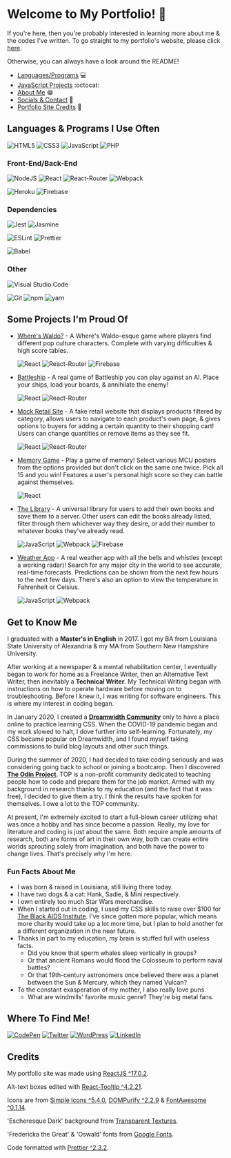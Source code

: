 # Welcome to My Portfolio! :wave:

If you're here, then you're probably interested in learning more about me & the codes I've written. To go straight to my portfolio's website, please click [here](URL).

Otherwise, you can always have a look around the README!

- [Languages/Programs](https://github.com/savwiley/portfolio#languages--programs-i-use-often) :computer:
- [JavaScript Projects](https://github.com/savwiley/portfolio#some-projects-im-proud-of) :octocat:
- [About Me]() :grin:
- [Socials & Contact]() :speech_balloon:
- [Portfolio Site Credits]() :scroll:

## Languages & Programs I Use Often

<img alt="HTML5" src="https://img.shields.io/badge/html5-%23E34F26.svg?style=for-the-badge&logo=html5&logoColor=white"/> <img alt="CSS3" src="https://img.shields.io/badge/css3-%231572B6.svg?style=for-the-badge&logo=css3&logoColor=white"/> <img alt="JavaScript" src="https://img.shields.io/badge/javascript-%23323330.svg?style=for-the-badge&logo=javascript&logoColor=%23F7DF1E"/> <img alt="PHP" src="https://img.shields.io/badge/php-%23777BB4.svg?style=for-the-badge&logo=php&logoColor=white"/>

### Front-End/Back-End

<img alt="NodeJS" src="https://img.shields.io/badge/node.js-%2343853D.svg?style=for-the-badge&logo=nodedotjs&logoColor=white"/> <img alt="React" src="https://img.shields.io/badge/react-%2320232a.svg?style=for-the-badge&logo=react&logoColor=%2361DAFB"/> <img alt="React-Router" src="https://img.shields.io/badge/react-router-%2320232a.svg?style=for-the-badge&logo=react-router&logoColor=fc052f"/> <img alt="Webpack" src="https://img.shields.io/badge/webpack-%238DD6F9.svg?style=for-the-badge&logo=webpack&logoColor=black" />

<img alt="Heroku" src="https://img.shields.io/badge/heroku-%23430098.svg?style=for-the-badge&logo=heroku&logoColor=white"/> <img alt="Firebase" src="https://img.shields.io/badge/firebase-%23039BE5.svg?style=for-the-badge&logo=firebase"/>

### Dependencies

<img alt="Jest" src="https://img.shields.io/badge/-jest-%23C21325?style=for-the-badge&logo=jest&logoColor=white"/> <img alt="Jasmine" src="https://img.shields.io/badge/-Jasmine-%238A4182?style=for-the-badge&logo=Jasmine&logoColor=white"/>

<img alt="ESLint" src="https://img.shields.io/badge/ESLint-4B3263?style=for-the-badge&logo=eslint&logoColor=white" /> <img alt="Prettier" src="https://img.shields.io/badge/Prettier-d013d6?style=for-the-badge&logo=prettier&logoColor=white">

<img alt="Babel" src="https://img.shields.io/badge/Babel-F9DC3e?style=for-the-badge&logo=babel&logoColor=black" />


### Other

<img alt="Visual Studio Code" src="https://img.shields.io/badge/VisualStudioCode-0078d7.svg?style=for-the-badge&logo=visual-studio-code&logoColor=white"/>

<img alt="Git" src="https://img.shields.io/badge/git-%23F05033.svg?style=for-the-badge&logo=git&logoColor=white"/> <img alt="npm" src="https://img.shields.io/badge/npm-9e9e9e?style=for-the-badge&logo=npm&logoColor=black" /> <img alt="yarn" src="https://img.shields.io/badge/yarn-363636?style=for-the-badge&logo=yarn&logoColor=08bbcf" />

## Some Projects I'm Proud Of

- [Where's Waldo?](https://github.com/savwiley/waldo) - A Where's Waldo-esque game where players find different pop culture characters. Complete with varying difficulties & high score tables.

  <img alt="React" src="https://img.shields.io/badge/react-%2320232a.svg?style=for-the-badge&logo=react&logoColor=%2361DAFB"/> <img alt="React-Router" src="https://img.shields.io/badge/react-router-%2320232a.svg?style=for-the-badge&logo=react-router&logoColor=fc052f"/> <img alt="Firebase" src="https://img.shields.io/badge/firebase-%23039BE5.svg?style=for-the-badge&logo=firebase"/>

- [Battleship](https://github.com/savwiley/battleship) - A real game of Battleship you can play against an AI. Place your ships, load your boards, & annihilate the enemy!

  <img alt="React" src="https://img.shields.io/badge/react-%2320232a.svg?style=for-the-badge&logo=react&logoColor=%2361DAFB"/> <img alt="React-Router" src="https://img.shields.io/badge/react-router-%2320232a.svg?style=for-the-badge&logo=react-router&logoColor=fc052f"/>

- [Mock Retail Site](https://github.com/savwiley/shopping-cart) - A fake retail website that displays products filtered by category, allows users to navigate to each product's own page, & gives options to buyers for adding a certain quantity to their shopping cart! Users can change quantities or remove items as they see fit.

  <img alt="React" src="https://img.shields.io/badge/react-%2320232a.svg?style=for-the-badge&logo=react&logoColor=%2361DAFB"/> <img alt="React-Router" src="https://img.shields.io/badge/react-router-%2320232a.svg?style=for-the-badge&logo=react-router&logoColor=fc052f"/>

- [Memory Game](https://github.com/savwiley/memoryCard) - Play a game of memory! Select various MCU posters from the options provided but don't click on the same one twice. Pick all 15 and you win! Features a user's personal high score so they can battle against themselves.

  <img alt="React" src="https://img.shields.io/badge/react-%2320232a.svg?style=for-the-badge&logo=react&logoColor=%2361DAFB"/>

- [The Library](https://github.com/savwiley/libraryProject) - A universal library for users to add their own books and save them to a server. Other users can edit the books already listed, filter through them whichever way they desire, or add their number to whatever books they've already read.

  <img alt="JavaScript" src="https://img.shields.io/badge/javascript-%23323330.svg?style=for-the-badge&logo=javascript&logoColor=%23F7DF1E"/> <img alt="Webpack" src="https://img.shields.io/badge/webpack-%238DD6F9.svg?style=for-the-badge&logo=webpack&logoColor=black" /> <img alt="Firebase" src="https://img.shields.io/badge/firebase-%23039BE5.svg?style=for-the-badge&logo=firebase"/>

- [Weather App](https://github.com/savwiley/weather) - A real weather app with all the bells and whistles (except a working radar)! Search for any major city in the world to see accurate, real-time forecasts. Predictions can be shown from the next few hours to the next few days. There's also an option to view the temperature in Fahrenheit or Celsius.

  <img alt="JavaScript" src="https://img.shields.io/badge/javascript-%23323330.svg?style=for-the-badge&logo=javascript&logoColor=%23F7DF1E"/> <img alt="Webpack" src="https://img.shields.io/badge/webpack-%238DD6F9.svg?style=for-the-badge&logo=webpack&logoColor=black" />

## Get to Know Me

I graduated with a **Master's in English** in 2017. I got my BA from Louisiana State University of Alexandria & my MA from Southern New Hampshire University.

After working at a newspaper & a mental rehabilitation center, I eventually began to work for home as a Freelance Writer, then an Alternative Text Writer, then inevitably a **Technical Writer**. My Technical Writing began with instructions on how to operate hardware before moving on to troubleshooting. Before I knew it, I was writing for software engineers. This is where my interest in coding began.

In January 2020, I created a **[Dreamwidth Community](https://killthecake.dreamwidth.org/)** only to have a place online to practice learning CSS. When the COVID-19 pandemic began and my work slowed to halt, I dove further into self-learning. Fortunately, my CSS became popular on Dreamwidth, and I found myself taking commissions to build blog layouts and other such things.

During the summer of 2020, I had decided to take coding seriously and was considering going back to school or joining a bootcamp. Then I discovered **[The Odin Project](https://www.theodinproject.com/)**. TOP is a non-profit community dedicated to teaching people how to code and prepare them for the job market. Armed with my background in research thanks to my education (and the fact that it was free), I decided to give them a try. I think the results have spoken for themselves. I owe a lot to the TOP community.

At present, I'm extremely excited to start a full-blown career utilizing what was once a hobby and has since become a passion. Really, my love for literature and coding is just about the same. Both require ample amounts of research, both are forms of art in their own way, both can create entire worlds sprouting solely from imagination, and both have the power to change lives. That's precisely why I'm here.

### Fun Facts About Me

- I was born & raised in Louisiana, still living there today.
- I have two dogs & a cat: Hank, Sadie, & Mini respectively.
- I own entirely too much Star Wars merchandise.
- When I started out in coding, I used my CSS skills to raise over $100 for [The Black AIDS Institute](https://blackaids.org/). I've since gotten more popular, which means more charity would take up a lot more time, but I plan to hold another for a different organization in the near future.
- Thanks in part to my education, my brain is stuffed full with useless facts. 
  - Did you know that sperm whales sleep vertically in groups?
  - Or that ancient Romans would flood the Colosseum to perform naval battles?
  - Or that 19th-century astronomers once believed there was a planet between the Sun & Mercury, which they named Vulcan?
- To the constant exasperation of my mother, I also really love puns.
  - What are windmills' favorite music genre? They're big metal fans.

## Where To Find Me!

<a href="https://codepen.io/savwiley"><img alt="CodePen" src="https://img.shields.io/badge/CodePen-545454.svg?style=for-the-badge&logo=codepen&logoColor=ffffff"/></a> <a href="https://twitter.com/sav_swiley"><img alt="Twitter" src="https://img.shields.io/badge/Twitter-55e1e6.svg?style=for-the-badge&logo=twitter&logoColor=ffffff"/></a> <a href="https://ergosumwriting.wordpress.com/"><img alt="WordPress" src="https://img.shields.io/badge/WordPress-249a9e.svg?style=for-the-badge&logo=wordpress&logoColor=ffffff"/></a> <a href="https://www.linkedin.com/in/savwiley/"><img alt="LinkedIn" src="https://img.shields.io/badge/LinkedIn-472ca8.svg?style=for-the-badge&logo=linkedin&logoColor=ffffff"/></a>

## Credits

My portfolio site was made using [ReactJS ^17.0.2](https://reactjs.org/).

Alt-text boxes edited with [React-Tooltip ^4.2.21](https://www.npmjs.com/package/react-tooltip).

Icons are from [Simple Icons ^5.4.0](https://simpleicons.org/), [DOMPurify ^2.2.9](https://www.npmjs.com/package/dompurify) & [FontAwesome ^0.1.14](https://fontawesome.com/).

'Escheresque Dark' background from [Transparent Textures](https://www.transparenttextures.com/).

'Fredericka the Great' & 'Oswald' fonts from [Google Fonts](https://fonts.google.com/).

Code formatted with [Prettier ^2.3.2](https://prettier.io/).
